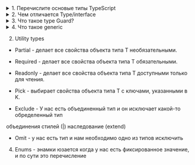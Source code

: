<details>
<summary>1. Перечислите основые типы TypeScript</summary>

В тайпскрипт есть 3 примитивных типа: string, number, boolean. Также мы эти примитивы можем обернуть в массив через квадратные скобки или Array<number> или объект через фигурные

- `Any` - работает по принципу, что его тип может быть любым, это все равно, что писать на чистом JavaScript.  

- `unknown` похож на тип any, но он более безопасный, то есть мы не можем ему сразу присвоить новый тип нам нужно сделать некую проверку через typeOf, instanceof и уже внутри написать тип который мы хотим сделать.  Результаты JSON.parse

- `void` - это тип, который предназначен только для того, чтобы показывать, что функция не возвращает никакое значение, тобишь нет return

- `never` использует тогда когда мы доходим до случая, который не может никогда произойти как в switch...case или редюсерах: default. Я его использую для доп.проверки компилятором, что какая-то ситуация реально не может произойти

</details>

<details>
<summary>2. Чем отличается Type/interface</summary>

- Синтаксис

- Если у нас есть тип и интерфейс, то интерфейс может наследоваться от типа, а тип через extends не может наследоваться. 

- Если мы хотим взять какой-то примитивный тип у type, то внутри interface мы можем обратится к типу объявленный через type 

- Если у нас есть два типа, то мы можем объединить через | (палочку), у интерфейса такой функции нету. 

- Типы с одинаковыми именами мы не можем писать, так как будет ругаться, а вот интерфейс можно и тем самым мы можем их расшираять

</details>

<details>
<summary>3. Что такое type Guard?</summary>

TypeGuard - это runtime проверка, которая передается комплиятору тайпскрипту и информирует о том, что дальше будут определенные типы (или мы попробуем сузить типы до определенных). К тайп гвардом можно отнести - `typeof; instanceOf; in (проверяет есть определенное св-в в объекте); if...else; строгое сравнения`
</details>

<details>
<summary>4. Что такое generic</summary>

Generic нужны нам тогда, когда мы не знаем четкий тип, которые передаются к нам в параматеры. C помощью дженериков мы говорим ТС определи сам тип переданного нам аргумента

Где можно использовать generic? 
- типы
- интерфейс
- класс
- функции

Однако стоит обратить внимание на то, что есть некие ограничение. Когда он определяет как стрингу, то он не делает акцент на то, что он может быть в массиве. И нам нужно явно написать `<T extends string>`

</details>

2. Utility types

- Partial - делает все свойства объекта типа T необязательными.

- Required - делает все свойства объекта типа T обязательными.

- Readonly - делает все свойства объекта типа T доступными только для чтения.

- Pick - выбирает свойства объекта типа T с ключами, указанными в K.

- Exclude - У нас есть объединенный тип и он исключает какой-то обределенный тип

объединения стилей (|)
наследование (extend)

- Omit - у нас есть тип и нам необходимо одно из типов исключить

4. Enums - энамки юзается когда у нас есть фиксированное значение, и по сути это перечисление

